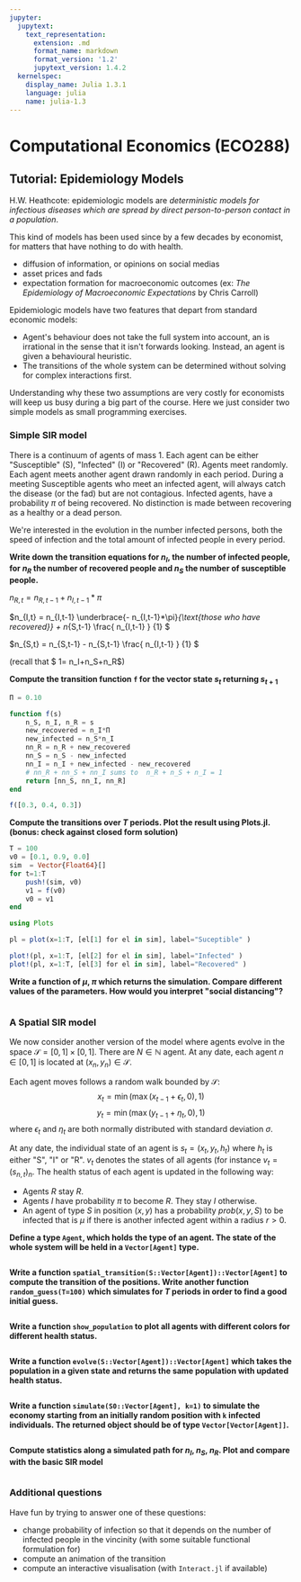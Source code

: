 ```yaml
---
jupyter:
  jupytext:
    text_representation:
      extension: .md
      format_name: markdown
      format_version: '1.2'
      jupytext_version: 1.4.2
  kernelspec:
    display_name: Julia 1.3.1
    language: julia
    name: julia-1.3
---
```


<!-- #region -->
# Computational Economics  (ECO288)

## Tutorial: Epidemiology Models


H.W. Heathcote: epidemiologic models are *deterministic models for infectious diseases which are spread by direct person-to-person contact in a population*.

This kind of models has been used since by a few decades by economist, for matters that have nothing to do with health.

- diffusion of information, or opinions on social medias
- asset prices and fads
- expectation formation for macroeconomic outcomes (ex: *The Epidemiology of Macroeconomic Expectations* by Chris Carroll)

Epidemiologic models have two features that depart from standard economic models:

- Agent's behaviour does not take the full system into account, an is irrational in the sense that it isn't forwards looking. Instead, an agent is given a behavioural heuristic.
- The transitions of the whole system can be determined without solving for complex interactions first.

Understanding why these two assumptions are very costly for economists will keep us busy during a big part of the course. Here we just consider two simple models as small programming exercises.
<!-- #endregion -->

### Simple SIR model

There is a continuum of agents of mass $1$. Each agent can be either "Susceptible" (S), "Infected" (I) or "Recovered" (R).
Agents meet randomly. Each agent meets another agent drawn randomly in each period.
During a meeting Susceptible agents who meet an infected agent, will always catch the disease (or the fad) but are not contagious. Infected agents, have a probability $\pi$ of being recovered. No distinction is made between recovering as a healthy or a dead person.

We're interested in the evolution in the number infected persons, both the speed of infection and the total amount of infected people in every period.


__Write down the transition equations for $n_I$, the number of infected people, for $n_R$ the number of recovered people and $n_S$ the number of susceptible people.__




$n_{R,t} =  n_{R,t-1} + n_{I,t-1}*\pi$

$n_{I,t} = n_{I,t-1} \underbrace{- n_{I,t-1}*\pi}_{\text{those who have recovered}} + n_{S,t-1} \frac{  n_{I,t-1} } {1} $

$n_{S,t} = n_{S,t-1} - n_{S,t-1}   \frac{  n_{I,t-1} } {1} $

(recall that $ 1= n_I+n_S+n_R$)


__Compute the transition function `f` for the vector state $s_t$ returning $s_{t+1}$__



```julia
Π = 0.10
```

```julia
function f(s)
    n_S, n_I, n_R = s
    new_recovered = n_I*Π
    new_infected = n_S*n_I
    nn_R = n_R + new_recovered
    nn_S = n_S - new_infected
    nn_I = n_I + new_infected - new_recovered
    # nn_R + nn_S + nn_I sums to  n_R + n_S + n_I = 1
    return [nn_S, nn_I, nn_R]
end
```

```julia
f([0.3, 0.4, 0.3])
```

__Compute the transitions over $T$ periods. Plot the result using Plots.jl. (bonus: check against closed form solution)__



```julia
T = 100
v0 = [0.1, 0.9, 0.0]
sim  = Vector{Float64}[]
for t=1:T
    push!(sim, v0)
    v1 = f(v0)
    v0 = v1
end
```

```julia
using Plots
```

```julia
pl = plot(x=1:T, [el[1] for el in sim], label="Suceptible" )

plot!(pl, x=1:T, [el[2] for el in sim], label="Infected" )
plot!(pl, x=1:T, [el[3] for el in sim], label="Recovered" )
```

__Write a function of $\mu$, $\pi$ which returns the simulation. Compare different values of the parameters. How would you interpret "social distancing"?__

```julia

```

### A Spatial SIR model

We now consider another version of the model where agents evolve in the space $\mathcal{S}=[0,1]\times[0,1]$. There are $N\in\mathbb{N}$ agent. At any date, each agent $n \in [0,1]$  is located at $(x_n,y_n)\in \mathcal{S}$.

Each agent moves follows a random walk bounded by $\mathcal{S}$:
$$x_t = \min(\max( x_{t-1} + \epsilon_t, 0), 1)$$
$$y_t = \min(\max( y_{t-1} + \eta_t, 0), 1)$$
where $\epsilon_t$ and $\eta_t$ are both normally distributed with standard deviation $\sigma$.

At any date, the individual state of an agent is $s_t=(x_t, y_t, h_t)$ where $h_t$ is either "S", "I" or "R". $v_t$ denotes the states of all agents (for instance $v_t=(s_{n,t})_n$. The health status of each agent is updated in the following way:

- Agents $R$ stay $R$.
- Agents $I$ have probability $\pi$ to become $R$. They stay $I$ otherwise.
- An agent of type $S$ in position $(x,y)$ has a probability $prob(x,y,S)$ to be infected that is $\mu$ if there is another infected agent within a radius $r>0$.



__Define a type `Agent`, which holds the type of an agent. The state of the whole system will be held in a `Vector[Agent]` type.__



```julia

```

__Write a function `spatial_transition(S::Vector[Agent])::Vector[Agent]` to compute the transition of the positions. Write another function `random_guess(T=100)` which simulates for $T$ periods in order to find a good initial guess.__



```julia

```

__Write a function `show_population` to plot all agents with different colors for different health status.__



```julia

```

__Write a function `evolve(S::Vector[Agent])::Vector[Agent]` which takes the population in a given state and returns the same population with updated health status.__



```julia

```

__Write a function `simulate(S0::Vector[Agent], k=1)` to simulate the economy starting from an initially random position with `k` infected individuals. The returned object should be of type `Vector[Vector[Agent]]`.__



```julia

```

__Compute statistics along a simulated path for $n_I$, $n_S$, $n_R$. Plot and compare with the basic SIR model__

```julia

```

### Additional questions

Have fun by trying to answer one of these questions:
- change probability of infection so that it depends on the number of infected people in the vincinity (with some suitable functional formulation for)
- compute an animation of the transition
- compute an interactive visualisation (with `Interact.jl` if available)
